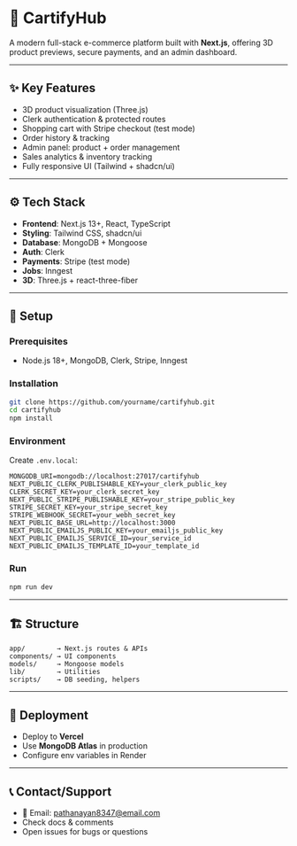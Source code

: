 # 🛒 CartifyHub

A modern full-stack e-commerce platform built with **Next.js**, offering 3D product previews, secure payments, and an admin dashboard.

---

## ✨ Key Features
- 3D product visualization (Three.js)
- Clerk authentication & protected routes
- Shopping cart with Stripe checkout (test mode)
- Order history & tracking
- Admin panel: product + order management
- Sales analytics & inventory tracking
- Fully responsive UI (Tailwind + shadcn/ui)

---

## ⚙️ Tech Stack
- **Frontend**: Next.js 13+, React, TypeScript  
- **Styling**: Tailwind CSS, shadcn/ui  
- **Database**: MongoDB + Mongoose  
- **Auth**: Clerk  
- **Payments**: Stripe (test mode)  
- **Jobs**: Inngest  
- **3D**: Three.js + react-three-fiber  

---

## 🚀 Setup

### Prerequisites
- Node.js 18+, MongoDB, Clerk, Stripe, Inngest

### Installation
```bash
git clone https://github.com/yourname/cartifyhub.git
cd cartifyhub
npm install
````

### Environment

Create `.env.local`:

```env
MONGODB_URI=mongodb://localhost:27017/cartifyhub
NEXT_PUBLIC_CLERK_PUBLISHABLE_KEY=your_clerk_public_key
CLERK_SECRET_KEY=your_clerk_secret_key
NEXT_PUBLIC_STRIPE_PUBLISHABLE_KEY=your_stripe_public_key
STRIPE_SECRET_KEY=your_stripe_secret_key
STRIPE_WEBHOOK_SECRET=your_webh_secret_key
NEXT_PUBLIC_BASE_URL=http://localhost:3000
NEXT_PUBLIC_EMAILJS_PUBLIC_KEY=your_emailjs_public_key
NEXT_PUBLIC_EMAILJS_SERVICE_ID=your_service_id
NEXT_PUBLIC_EMAILJS_TEMPLATE_ID=your_template_id
```

### Run

```bash
npm run dev
```

---

## 🏗 Structure

```
app/        → Next.js routes & APIs
components/ → UI components
models/     → Mongoose models
lib/        → Utilities
scripts/    → DB seeding, helpers
```

---

## 🚢 Deployment

* Deploy to **Vercel**
* Use **MongoDB Atlas** in production
* Configure env variables in Render

---

## 📞 Contact/Support

* 📧 Email: [pathanayan8347@email.com](mailto:pathanayan8347@email.com)
* Check docs & comments
* Open issues for bugs or questions
